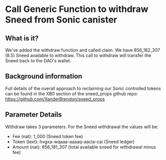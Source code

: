 # Call Generic Function to withdraw Sneed from Sonic canister

## What is it?
We've added the withdraw function and called claim. We have 856_182_307 (8.5) Sneed available to withdraw. This call to withdraw will transfer the Sneed back to the DAO's wallet.

## Background information
Full details of the overall approach to reclaiming our Sonic controlled tokens can be found in the XB0 section of the sneed_props github repo: https://github.com/XanderBrendon/sneed_props

## Parameter Details
Withdraw takes 3 parameters. For the Sneed withdrawal the values will be:

- Fee (nat): 1_000 (Sneed token fee)
- Token (text): hvgxa-wqaaa-aaaaq-aacia-cai (Sneed ledger)
- Amount (nat): 856_181_307 (total available sneed for withdrawal minus fee)
